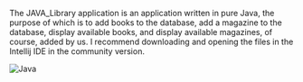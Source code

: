 The JAVA_Library application is an application written in pure Java, the purpose of which is to add books to the database, add a magazine to the database, display available books, and display available magazines, of course, added by us. I recommend downloading and opening the files in the Intellij IDE in the community version.



![Java](https://img.shields.io/badge/java-%23ED8B00.svg?style=for-the-badge&logo=openjdk&logoColor=white)
